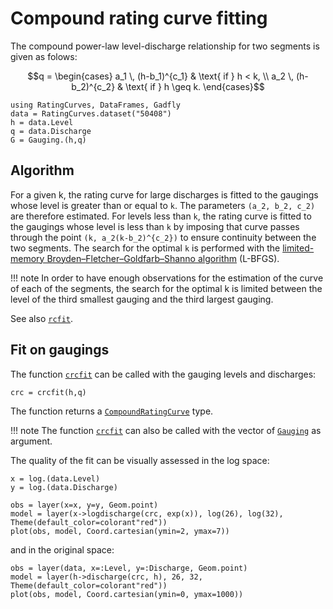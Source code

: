 
# Compound rating curve fitting

The compound power-law level-discharge relationship for two segments is given as folows:
```math
q = \begin{cases}
a_1 \, (h-b_1)^{c_1} & \text{ if  } h < k, \\
a_2 \, (h-b_2)^{c_2} & \text{ if  } h \geq k.
\end{cases}
```

```@setup SainteAnne
using RatingCurves, DataFrames, Gadfly
data = RatingCurves.dataset("50408")
h = data.Level
q = data.Discharge
G = Gauging.(h,q)    
```

## Algorithm

For a given k, the rating curve for large discharges is fitted to the gaugings whose level is greater than or equal to ``k``. The parameters ``(a_2, b_2, c_2)`` are therefore estimated. For levels less than ``k``, the rating curve is fitted to the gaugings whose level is less than ``k`` by imposing that curve passes through the point ``(k, a_2(k-b_2)^{c_2})`` to ensure continuity between the two segments. The search for the optimal ``k`` is performed with the [limited-memory Broyden–Fletcher–Goldfarb–Shanno algorithm](https://julianlsolvers.github.io/Optim.jl/stable/#algo/lbfgs/) (L-BFGS).

!!! note
    In order to have enough observations for the estimation of the curve of each of the segments, the search for the optimal k is limited between the level of the third smallest gauging and the third largest gauging.

See also [`rcfit`](@ref).

## Fit on gaugings

The function [`crcfit`](@ref) can be called with the gauging levels and discharges:
```@repl SainteAnne
crc = crcfit(h,q)
```
The function returns a [`CompoundRatingCurve`](@ref) type.

!!! note
    The function [`crcfit`](@ref) can also be called with the vector of [`Gauging`](@ref) as argument.

The quality of the fit can be visually assessed in the log space:
```@example SainteAnne
x = log.(data.Level)
y = log.(data.Discharge)

obs = layer(x=x, y=y, Geom.point)
model = layer(x->logdischarge(crc, exp(x)), log(26), log(32), Theme(default_color=colorant"red"))
plot(obs, model, Coord.cartesian(ymin=2, ymax=7))
```
and in the original space:
```@example SainteAnne
obs = layer(data, x=:Level, y=:Discharge, Geom.point)
model = layer(h->discharge(crc, h), 26, 32, Theme(default_color=colorant"red"))
plot(obs, model, Coord.cartesian(ymin=0, ymax=1000))
```